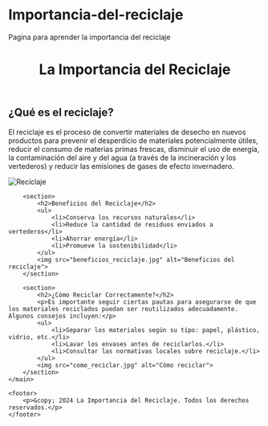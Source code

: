 # Importancia-del-reciclaje
Pagina para aprender la importancia del reciclaje
<!DOCTYPE html>
<html lang="es">
<head>
    <meta charset="UTF-8">
    <meta name="viewport" content="width=device-width, initial-scale=1.0">
    <title>La Importancia del Reciclaje</title>
    <link rel="stylesheet" href="styles.css">
</head>
<body>
    <header>
        <h1>La Importancia del Reciclaje</h1>
    </header>
    <main>
        <section>
            <h2>¿Qué es el reciclaje?</h2>
            <p>El reciclaje es el proceso de convertir materiales de desecho en nuevos productos para prevenir el desperdicio de materiales potencialmente útiles, reducir el consumo de materias primas frescas, disminuir el uso de energía, la contaminación del aire y del agua (a través de la incineración y los vertederos) y reducir las emisiones de gases de efecto invernadero.</p>
            <img src="reciclaje.jpg" alt="Reciclaje">
        </section>
        
        <section>
            <h2>Beneficios del Reciclaje</h2>
            <ul>
                <li>Conserva los recursos naturales</li>
                <li>Reduce la cantidad de residuos enviados a vertederos</li>
                <li>Ahorrar energía</li>
                <li>Promueve la sostenibilidad</li>
            </ul>
            <img src="beneficios_reciclaje.jpg" alt="Beneficios del reciclaje">
        </section>
        
        <section>
            <h2>¿Cómo Reciclar Correctamente?</h2>
            <p>Es importante seguir ciertas pautas para asegurarse de que los materiales reciclados puedan ser reutilizados adecuadamente. Algunos consejos incluyen:</p>
            <ul>
                <li>Separar los materiales según su tipo: papel, plástico, vidrio, etc.</li>
                <li>Lavar los envases antes de reciclarlos.</li>
                <li>Consultar las normativas locales sobre reciclaje.</li>
            </ul>
            <img src="como_reciclar.jpg" alt="Cómo reciclar">
        </section>
    </main>
    
    <footer>
        <p>&copy; 2024 La Importancia del Reciclaje. Todos los derechos reservados.</p>
    </footer>
</body>
</html>
